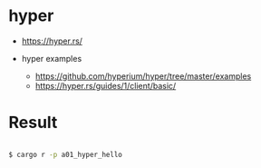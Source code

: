 # hyper
- https://hyper.rs/

- hyper examples
  - https://github.com/hyperium/hyper/tree/master/examples
  - https://hyper.rs/guides/1/client/basic/

# Result

```bash

$ cargo r -p a01_hyper_hello
```

